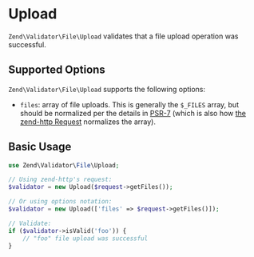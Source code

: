 # Upload

`Zend\Validator\File\Upload` validates that a file upload operation was
successful.

## Supported Options

`Zend\Validator\File\Upload` supports the following options:

- `files`: array of file uploads. This is generally the `$_FILES` array, but
  should be normalized per the details in [PSR-7](http://www.php-fig.org/psr/psr-7/#1-6-uploaded-files)
  (which is also how [the zend-http Request](https://docs.zendframework.com/zend-http)
  normalizes the array).

## Basic Usage

```php
use Zend\Validator\File\Upload;

// Using zend-http's request:
$validator = new Upload($request->getFiles());

// Or using options notation:
$validator = new Upload(['files' => $request->getFiles()]);

// Validate:
if ($validator->isValid('foo')) {
    // "foo" file upload was successful
}
```
